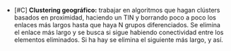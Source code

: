 - [#C] **Clustering geográfico:** trabajar en algoritmos que hagan clústers basados en proximidad, haciendo un TIN y borrando poco a poco los enlaces más largos hasta que haya N grupos diferenciados. Se elimina el enlace más largo y se busca si sigue habiendo conectividad entre los elementos eliminados. Si ha hay se elimina el siguiente más largo, y así.